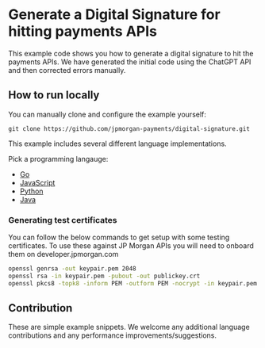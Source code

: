 # Generate a Digital Signature for hitting payments APIs

This example code shows you how to generate a digital signature to hit the payments APIs.
We have generated the initial code using the ChatGPT API and then corrected errors manually.

## How to run locally

You can manually clone and configure the example yourself:

```
git clone https://github.com/jpmorgan-payments/digital-signature.git
```

This example includes several different language implementations.

Pick a programming langauge:

- [Go](./go/)
- [JavaScript](./js/)
- [Python](./python/)
- [Java](./java/)

### Generating test certificates

You can follow the below commands to get setup with some testing certificates. To use these against JP Morgan APIs you will need to onboard them on developer.jpmorgan.com

```bash
openssl genrsa -out keypair.pem 2048
openssl rsa -in keypair.pem -pubout -out publickey.crt
openssl pkcs8 -topk8 -inform PEM -outform PEM -nocrypt -in keypair.pem -out pkcs8.key
```

## Contribution

These are simple example snippets. 
We welcome any additional language contributions and any performance improvements/suggestions.